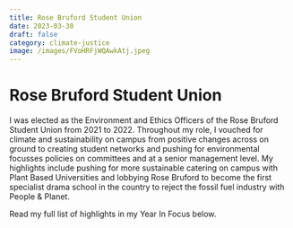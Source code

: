 ```yaml
---
title: Rose Bruford Student Union
date: 2023-03-30
draft: false
category: climate-justice
image: /images/FVoHRFjWQAwkAtj.jpeg
---
```

# Rose Bruford Student Union

I was elected as the Environment and Ethics Officers of the Rose Bruford Student Union from 2021 to 2022. Throughout my role, I vouched for climate and sustainability on campus from positive changes across on ground to creating student networks and pushing for environmental focusses policies on committees and at a senior management level. My highlights include pushing for more sustainable catering on campus with Plant Based Universities and lobbying Rose Bruford to become the first specialist drama school in the country to reject the fossil fuel industry with People & Planet.

Read my full list of highlights in my Year In Focus below.